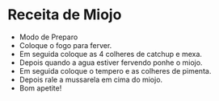 # Receita de Miojo

 - Modo de Preparo
 - Coloque o fogo para ferver.
 - Em seguida coloque as 4 colheres de catchup e mexa.
 - Depois quando a agua estiver fervendo ponhe o miojo.
 - Em seguida coloque o tempero e as colheres de pimenta.
 - Depois rale a mussarela em cima do miojo.
 - Bom apetite!